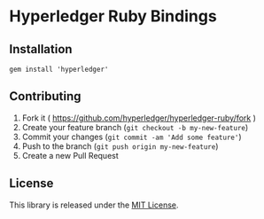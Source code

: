 # Hyperledger Ruby Bindings

## Installation

    gem install 'hyperledger'

## Contributing

1. Fork it ( https://github.com/hyperledger/hyperledger-ruby/fork )
2. Create your feature branch (`git checkout -b my-new-feature`)
3. Commit your changes (`git commit -am 'Add some feature'`)
4. Push to the branch (`git push origin my-new-feature`)
5. Create a new Pull Request

## License

This library is released under the [MIT License](http://www.opensource.org/licenses/MIT).